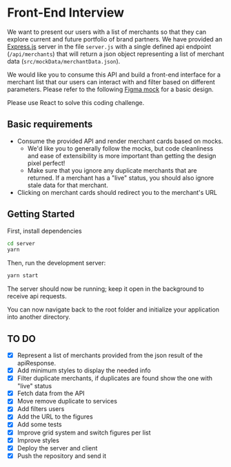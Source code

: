 # Front-End Interview

We want to present our users with a list of merchants so that they can explore current and future portfolio of brand partners. We have provided an [Express.js](https://expressjs.com/) server in the file `server.js` with a single defined api endpoint (`/api/merchants`)
that will return a json object representing a list of merchant data (`src/mockData/merchantData.json`).

We would like you to consume this API and build a front-end interface for a merchant list that our users can interact with and filter based on different parameters. Please refer to the following
[Figma mock](https://www.figma.com/file/2Z1vviiNqvMJPmY70QY6Wr/Front-End-Take-Home?type=design&node-id=0%3A1&mode=design&t=**Y44XfQLStDiOIGgh**-1) for a basic design.

Please use React to solve this coding challenge.

## Basic requirements

- Consume the provided API and render merchant cards based on mocks.
  - We'd like you to generally follow the mocks, but code cleanliness and ease of extensibility is more important than getting the design pixel perfect!
  - Make sure that you ignore any duplicate merchants that are returned. If a merchant has a "live" status, you should also ignore stale data for that merchant.
- Clicking on merchant cards should redirect you to the merchant's URL

## Getting Started

First, install dependencies

```bash
cd server
yarn
```

Then, run the development server:

```bash
yarn start
```

The server should now be running; keep it open in the background to receive api requests.

You can now navigate back to the root folder and initialize your application into another directory.


## TO DO

- [X] Represent a list of merchants provided from the json result of the apiResponse.
- [X] Add minimum styles to display the needed info
- [X] Filter duplicate merchants, if duplicates are found show the one with "live" status
- [X] Fetch data from the API
- [X] Move remove duplicate to services
- [X] Add filters users
- [X] Add the URL to the figures
- [X] Add some tests
- [X] Improve grid system and switch figures per list 
- [X] Improve styles
- [X] Deploy the server and client 
- [X] Push the repository and send it 
